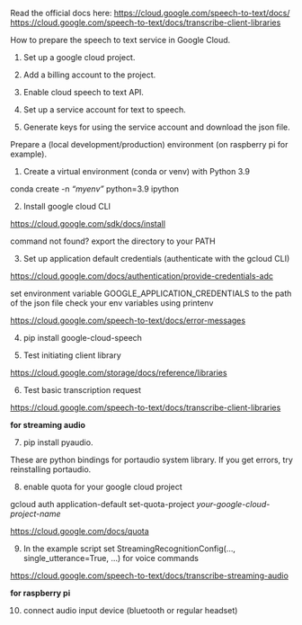 Read the official docs here:
https://cloud.google.com/speech-to-text/docs/
https://cloud.google.com/speech-to-text/docs/transcribe-client-libraries


How to prepare the speech to text service in Google Cloud.

1. Set up a google cloud project.

2. Add a billing account to the project.

3. Enable cloud speech to text API.

4. Set up a service account for text to speech.

5. Generate keys for using the service account and download the json file.


Prepare a (local development/production) environment (on raspberry pi for example).

1. Create a virtual environment (conda or venv) with Python 3.9

  conda create -n *“myenv”* python=3.9 ipython

2. Install google cloud CLI

  https://cloud.google.com/sdk/docs/install

  command not found? export the directory to your PATH

3. Set up application default credentials (authenticate with the gcloud CLI)

  https://cloud.google.com/docs/authentication/provide-credentials-adc

  set environment variable GOOGLE_APPLICATION_CREDENTIALS to the path of the json file
  check your env variables using printenv

  https://cloud.google.com/speech-to-text/docs/error-messages

4. pip install google-cloud-speech

5. Test initiating client library

  https://cloud.google.com/storage/docs/reference/libraries

6. Test basic transcription request

  https://cloud.google.com/speech-to-text/docs/transcribe-client-libraries
  

**for streaming audio**

7. pip install pyaudio.

  These are python bindings for portaudio system library. If you get errors, try reinstalling portaudio.

8. enable quota for your google cloud project

  gcloud auth application-default set-quota-project *your-google-cloud-project-name*

  https://cloud.google.com/docs/quota

9. In the example script set StreamingRecognitionConfig(…, single_utterance=True, …) for voice commands

  https://cloud.google.com/speech-to-text/docs/transcribe-streaming-audio
  

**for raspberry pi**

10. connect audio input device (bluetooth or regular headset)
